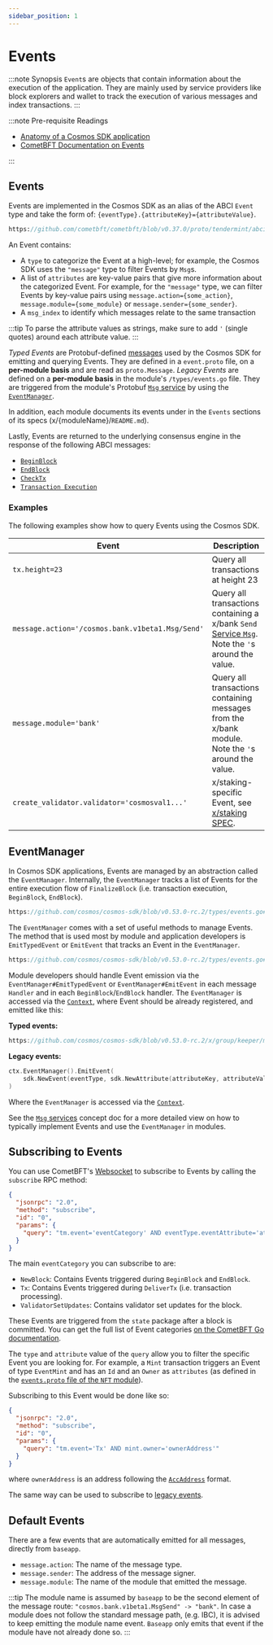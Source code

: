 ```yaml
---
sidebar_position: 1
---
```

# Events

:::note Synopsis
`Event`s are objects that contain information about the execution of the application. They are mainly used by service providers like block explorers and wallet to track the execution of various messages and index transactions.
:::

:::note Pre-requisite Readings

* [Anatomy of a Cosmos SDK application](../beginner/00-app-anatomy.md)
* [CometBFT Documentation on Events](https://docs.cometbft.com/v0.37/spec/abci/abci++_basic_concepts#events)

:::

## Events

Events are implemented in the Cosmos SDK as an alias of the ABCI `Event` type and
take the form of: `{eventType}.{attributeKey}={attributeValue}`.

```protobuf reference
https://github.com/cometbft/cometbft/blob/v0.37.0/proto/tendermint/abci/types.proto#L334-L343
```

An Event contains:

* A `type` to categorize the Event at a high-level; for example, the Cosmos SDK uses the `"message"` type to filter Events by `Msg`s.
* A list of `attributes` are key-value pairs that give more information about the categorized Event. For example, for the `"message"` type, we can filter Events by key-value pairs using `message.action={some_action}`, `message.module={some_module}` or `message.sender={some_sender}`.
* A `msg_index` to identify which messages relate to the same transaction

:::tip
To parse the attribute values as strings, make sure to add `'` (single quotes) around each attribute value.
:::

_Typed Events_ are Protobuf-defined [messages](../../../../architecture/adr-032-typed-events.md) used by the Cosmos SDK
for emitting and querying Events. They are defined in a `event.proto` file, on a **per-module basis** and are read as `proto.Message`.
_Legacy Events_ are defined on a **per-module basis** in the module's `/types/events.go` file.
They are triggered from the module's Protobuf [`Msg` service](../../build/building-modules/03-msg-services.md)
by using the [`EventManager`](#eventmanager).

In addition, each module documents its events under in the `Events` sections of its specs (x/{moduleName}/`README.md`).

Lastly, Events are returned to the underlying consensus engine in the response of the following ABCI messages:

* [`BeginBlock`](./00-baseapp.md#beginblock)
* [`EndBlock`](./00-baseapp.md#endblock)
* [`CheckTx`](./00-baseapp.md#checktx)
* [`Transaction Execution`](./00-baseapp.md#transactionexecution)

### Examples

The following examples show how to query Events using the Cosmos SDK.

| Event                                            | Description                                                                                                                                              |
| ------------------------------------------------ | -------------------------------------------------------------------------------------------------------------------------------------------------------- |
| `tx.height=23`                                   | Query all transactions at height 23                                                                                                                      |
| `message.action='/cosmos.bank.v1beta1.Msg/Send'` | Query all transactions containing a x/bank `Send` [Service `Msg`](../../build/building-modules/03-msg-services.md). Note the `'`s around the value.                  |
| `message.module='bank'`                          | Query all transactions containing messages from the x/bank module. Note the `'`s around the value.                                                       |
| `create_validator.validator='cosmosval1...'`     | x/staking-specific Event, see [x/staking SPEC](../../../../x/staking/README.md).                                                         |

## EventManager

In Cosmos SDK applications, Events are managed by an abstraction called the `EventManager`.
Internally, the `EventManager` tracks a list of Events for the entire execution flow of `FinalizeBlock` 
(i.e. transaction execution, `BeginBlock`, `EndBlock`).

```go reference
https://github.com/cosmos/cosmos-sdk/blob/v0.53.0-rc.2/types/events.go#L18-L25
```

The `EventManager` comes with a set of useful methods to manage Events. The method
that is used most by module and application developers is `EmitTypedEvent` or `EmitEvent` that tracks
an Event in the `EventManager`.

```go reference
https://github.com/cosmos/cosmos-sdk/blob/v0.53.0-rc.2/types/events.go#L51-L60
```

Module developers should handle Event emission via the `EventManager#EmitTypedEvent` or `EventManager#EmitEvent` in each message
`Handler` and in each `BeginBlock`/`EndBlock` handler. The `EventManager` is accessed via
the [`Context`](./02-context.md), where Event should be already registered, and emitted like this:


**Typed events:**

```go reference
https://github.com/cosmos/cosmos-sdk/blob/v0.53.0-rc.2/x/group/keeper/msg_server.go#L95-L97
```

**Legacy events:**

```go
ctx.EventManager().EmitEvent(
    sdk.NewEvent(eventType, sdk.NewAttribute(attributeKey, attributeValue)),
)
```

Where the `EventManager` is accessed via the [`Context`](./02-context.md).

See the [`Msg` services](../../build/building-modules/03-msg-services.md) concept doc for a more detailed
view on how to typically implement Events and use the `EventManager` in modules.

## Subscribing to Events

You can use CometBFT's [Websocket](https://docs.cometbft.com/v0.37/core/subscription) to subscribe to Events by calling the `subscribe` RPC method:

```json
{
  "jsonrpc": "2.0",
  "method": "subscribe",
  "id": "0",
  "params": {
    "query": "tm.event='eventCategory' AND eventType.eventAttribute='attributeValue'"
  }
}
```

The main `eventCategory` you can subscribe to are:

* `NewBlock`: Contains Events triggered during `BeginBlock` and `EndBlock`.
* `Tx`: Contains Events triggered during `DeliverTx` (i.e. transaction processing).
* `ValidatorSetUpdates`: Contains validator set updates for the block.

These Events are triggered from the `state` package after a block is committed. You can get the
full list of Event categories [on the CometBFT Go documentation](https://pkg.go.dev/github.com/cometbft/cometbft/types#pkg-constants).

The `type` and `attribute` value of the `query` allow you to filter the specific Event you are looking for. For example, a `Mint` transaction triggers an Event of type `EventMint` and has an `Id` and an `Owner` as `attributes` (as defined in the [`events.proto` file of the `NFT` module](https://github.com/cosmos/cosmos-sdk/blob/v0.53.0-rc.2/proto/cosmos/nft/v1beta1/event.proto#L21-L31)).

Subscribing to this Event would be done like so:

```json
{
  "jsonrpc": "2.0",
  "method": "subscribe",
  "id": "0",
  "params": {
    "query": "tm.event='Tx' AND mint.owner='ownerAddress'"
  }
}
```

where `ownerAddress` is an address following the [`AccAddress`](../beginner/03-accounts.md#addresses) format.

The same way can be used to subscribe to [legacy events](https://github.com/cosmos/cosmos-sdk/blob/v0.53.0-rc.2/x/bank/types/events.go).

## Default Events

There are a few events that are automatically emitted for all messages, directly from `baseapp`.

* `message.action`: The name of the message type.
* `message.sender`: The address of the message signer.
* `message.module`: The name of the module that emitted the message.

:::tip
The module name is assumed by `baseapp` to be the second element of the message route: `"cosmos.bank.v1beta1.MsgSend" -> "bank"`.
In case a module does not follow the standard message path, (e.g. IBC), it is advised to keep emitting the module name event.
`Baseapp` only emits that event if the module have not already done so.
:::
